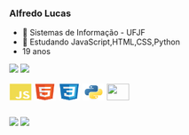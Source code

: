 ### Alfredo Lucas
- 📜 Sistemas de Informação - UFJF
- 🌱 Estudando JavaScript,HTML,CSS,Python
- 19 anos


<div>
    <a href="https://github.com/AlfredoLSN"></a>
    <img height="180em" src="https://github-readme-stats.vercel.app/api?username=AlfredoLSN&show_icons=true&theme=merko" >
    <img height="180em" src="https://github-readme-stats.vercel.app/api/top-langs/?username=AlfredoLSN&layout=compact&&theme=merko">
</div>
<div style="display: inline_block"><br>
  <img align="center" alt="Js" height="30" width="40" src="https://raw.githubusercontent.com/devicons/devicon/master/icons/javascript/javascript-plain.svg">
  <img align="center" alt="HTML" height="30" width="40" src="https://raw.githubusercontent.com/devicons/devicon/master/icons/html5/html5-original.svg">
  <img align="center" alt="CSS" height="30" width="40" src="https://raw.githubusercontent.com/devicons/devicon/master/icons/css3/css3-original.svg">
  <img align="center" alt="Python" height="30" width="40" src="https://raw.githubusercontent.com/devicons/devicon/master/icons/python/python-original.svg">
  <img align="center" alt"Node"  height="30" width="40" src="https://cdn.jsdelivr.net/gh/devicons/devicon/icons/nodejs/nodejs-original.svg" /> 
</div>
</div>
  
  ##
 
<div> 
  <a href = "mailto:alfredolsn@hotmail.com"><img src="https://img.shields.io/badge/-Gmail-%23333?style=for-the-badge&logo=gmail&logoColor=white" target="_blank"></a>
  <a href="" target="_blank"><img src="https://img.shields.io/badge/-LinkedIn-%230077B5?style=for-the-badge&logo=linkedin&logoColor=white" target="_blank"></a> 
  
</div>
